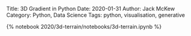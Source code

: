 Title: 3D Gradient in Python
Date: 2020-01-31
Author: Jack McKew
Category: Python, Data Science
Tags: python, visualisation, generative
<!-- Slug: 3d-terrain-in-python -->


{% notebook 2020/3d-terrain/notebooks/3d-terrain.ipynb %}